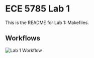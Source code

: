# ECE 5785 Lab 1
This is the README for Lab 1: Makefiles.

## Workflows
![Lab 1 Workflow](https://github.com/akcase18/ece5785_lab0/actions/workflows/main.yml/badge.svg)